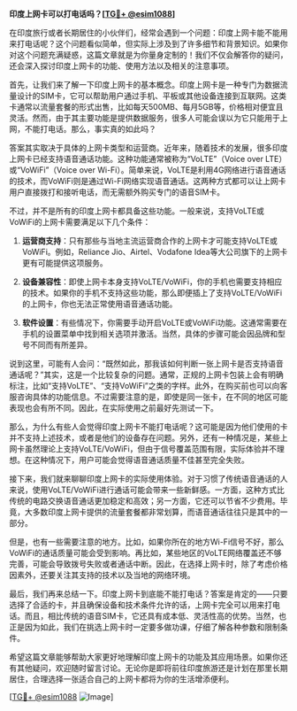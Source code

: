 **印度上网卡可以打电话吗？[[TG💪+ @esim1088](https://t.me/s/esim1088)]**

在印度旅行或者长期居住的小伙伴们，经常会遇到一个问题：印度上网卡能不能用来打电话呢？这个问题看似简单，但实际上涉及到了许多细节和背景知识。如果你对这个问题充满疑惑，这篇文章就是为你量身定制的！我们不仅会解答你的疑问，还会深入探讨印度上网卡的功能、使用方法以及相关的注意事项。

首先，让我们来了解一下印度上网卡的基本概念。印度上网卡是一种专门为数据流量设计的SIM卡，它可以帮助用户通过手机、平板或其他设备连接到互联网。这类卡通常以流量套餐的形式出售，比如每天500MB、每月5GB等，价格相对便宜且灵活。然而，由于其主要功能是提供数据服务，很多人可能会误以为它只能用于上网，不能打电话。那么，事实真的如此吗？

答案其实取决于具体的上网卡类型和运营商。近年来，随着技术的发展，很多印度上网卡已经支持语音通话功能。这种功能通常被称为“VoLTE”（Voice over LTE）或“VoWiFi”（Voice over Wi-Fi）。简单来说，VoLTE是利用4G网络进行语音通话的技术，而VoWiFi则是通过Wi-Fi网络实现语音通话。这两种方式都可以让上网卡用户直接拨打和接听电话，而无需额外购买专门的语音SIM卡。

不过，并不是所有的印度上网卡都具备这些功能。一般来说，支持VoLTE或VoWiFi的上网卡需要满足以下几个条件：

1. **运营商支持**：只有那些与当地主流运营商合作的上网卡才可能支持VoLTE或VoWiFi。例如，Reliance Jio、Airtel、Vodafone Idea等大公司旗下的上网卡更有可能提供这项服务。
   
2. **设备兼容性**：即使上网卡本身支持VoLTE/VoWiFi，你的手机也需要支持相应的技术。如果你的手机不支持这些功能，那么即便插上了支持VoLTE/VoWiFi的上网卡，你也无法正常使用语音通话功能。

3. **软件设置**：有些情况下，你需要手动开启VoLTE或VoWiFi功能。这通常需要在手机的设置菜单中找到相关选项并激活。当然，具体的步骤可能会因品牌和型号不同而有所差异。

说到这里，可能有人会问：“既然如此，那我该如何判断一张上网卡是否支持语音通话呢？”其实，这是一个比较复杂的问题。通常，正规的上网卡包装上会有明确标注，比如“支持VoLTE”、“支持VoWiFi”之类的字样。此外，在购买前也可以向客服咨询具体的功能信息。不过需要注意的是，即使是同一张卡，在不同的地区可能表现也会有所不同。因此，在实际使用之前最好先测试一下。

那么，为什么有些人会觉得印度上网卡不能打电话呢？这可能是因为他们使用的卡并不支持上述技术，或者是他们的设备存在问题。另外，还有一种情况是，某些上网卡虽然理论上支持VoLTE/VoWiFi，但由于信号覆盖范围有限，实际体验并不理想。在这种情况下，用户可能会觉得语音通话质量不佳甚至完全失败。

接下来，我们就来聊聊印度上网卡的实际使用体验。对于习惯了传统语音通话的人来说，使用VoLTE/VoWiFi进行通话可能会带来一些新鲜感。一方面，这种方式比传统的电路交换语音通话更加稳定和高效；另一方面，它还可以节省不少费用。毕竟，大多数印度上网卡提供的流量套餐都非常划算，而语音通话往往只是其中的一部分。

但是，也有一些需要注意的地方。比如，如果你所在的地方Wi-Fi信号不好，那么VoWiFi的通话质量可能会受到影响。再比如，某些地区的VoLTE网络覆盖还不够完善，可能会导致拨号失败或者通话中断。因此，在选择上网卡时，除了考虑价格因素外，还要关注其支持的技术以及当地的网络环境。

最后，我们再来总结一下。印度上网卡到底能不能打电话？答案是肯定的——只要选择了合适的卡，并且确保设备和技术条件允许的话，上网卡完全可以用来打电话。而且，相比传统的语音SIM卡，它还具有成本低、灵活性高的优势。当然，也正是因为如此，我们在挑选上网卡时一定要多做功课，仔细了解各种参数和限制条件。

希望这篇文章能够帮助大家更好地理解印度上网卡的功能及其应用场景。如果你还有其他疑问，欢迎随时留言讨论。无论你是即将前往印度旅游还是计划在那里长期居住，合理选择一张适合自己的上网卡都将为你的生活增添便利。

[[TG💪+ @esim1088](https://t.me/s/esim1088) ![Image](https://i.postimg.cc/4NQfJmqS/Snipaste-2025-05-13-00-14-12.png)]